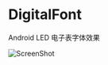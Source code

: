 # DigitalFont
Android LED 电子表字体效果

![ScreenShot](http://ww1.sinaimg.cn/large/005AaGtsgy1fkvz2clxbjj30k00zkt93.jpg)
